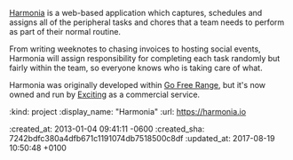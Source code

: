 [Harmonia][] is a web-based application which captures, schedules and assigns all of the peripheral tasks and chores that a team needs to perform as part of their normal routine.

From writing weeknotes to chasing invoices to hosting social events, Harmonia will assign responsibility for completing each task randomly but fairly within the team, so everyone knows who is taking care of what.

Harmonia was originally developed within [Go Free Range][], but it's now owned and run by [Exciting][] as a commercial service.

[Harmonia]: https://harmonia.io
[Go Free Range]: /
[Exciting]: https://exciting.io

:kind: project
:display_name: "Harmonia"
:url: https://harmonia.io

:created_at: 2013-01-04 09:41:11 -0600
:created_sha: 7242bdfc380a4dfb671c1191074db7518500c8df
:updated_at: 2017-08-19 10:50:48 +0100
